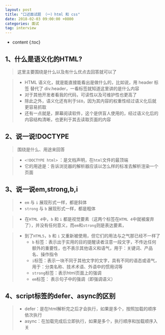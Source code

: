 ```yaml
---
layout: post
title: "口述面试题 （一）html 和 css"
date: 2018-02-03 09:00:00 +0800 
categories: 面试
tag: interview
---
```

* content
{:toc}


<!-- more -->

## 1、什么是语义化的HTML?

> 这里主要围绕是什么以及有什么优点去回答就可以了

> * HTML 语义化，就是能直接能看出是做什么的，比如说，用 header 标签 替代了 div.header，一看标签就知道这里讲的是什么内容
> * 对于其他开发者看我的代码，可读性以及可维护性也更高了
> * 除此之外，语义化还有利于`SEO`，因为其内容的权重性经过语义化后就更容易抓取
> * 还有一点就是，屏幕阅读软件，这个是供盲人使用的，经过语义化后的内容结构清晰，也更利于其去读取页面的内容

## 2、说一说!DOCTYPE

> 围绕是什么、用途来回答

> * `<!DOCTYPE html>` ：是文档声明，在`html`文件的最顶端
> * 它的用途是：告诉浏览器的解析器应该以怎么样的标准去解析渲染一个页面


## 3、说一说em,strong,b,i

> * `em` 与 `i` 展现形式一样，都是斜体
> * `strong` 与 `b` 展现形式一样，都是粗体

> * 在`HTML 4`中，`b` 和 `i` 都是视觉要素（这两个标签在`HTML 4`中就被废弃了），并没有任何意义，而`em`和`strong`则是表达要素，

> * 到了`HTML5`，`b` 和 `i` 又重新被使用，但它们的用法与之气那已经不一样了
>   * `b` 标签：表示出于实用的目的提醒读者注意一段文字，不传达任何额外的重要性，也不表示其他语义和语气，用于：关键词、产品名、操作指令
>   * `i`标签：表示一块不同于其他文字的文字，具有不同的语态或语气，用于：分类名称、技术术语、外语中的惯用词等
>   * `strong`标签：表示html页面上的强调
>   * `em`标签： 表示句子中的强调（即强调语义）


## 4、script标签的defer、async的区别
  
> * defer：是在html解析完之后才会执行，如果是多个，按照加载的顺序依次执行
> * async：在加载完成后立即执行，如果是多个，执行顺序和加载顺序入关






